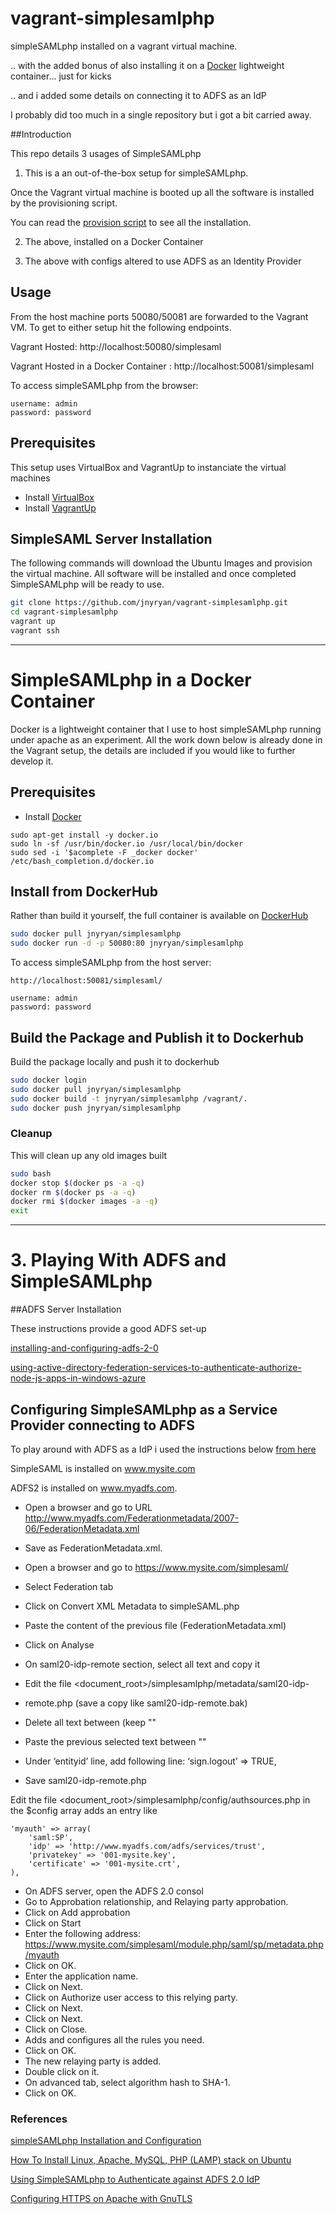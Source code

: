 # vagrant-simplesamlphp

simpleSAMLphp installed on a vagrant virtual machine.

.. with the added bonus of also installing it on a [Docker](https://www.docker.com/) lightweight container... just for kicks

.. and i added some details on connecting it to ADFS as an IdP

I probably did too much in a single repository but i got a bit carried away.

##Introduction

This repo details 3 usages of SimpleSAMLphp

1. This is a an out-of-the-box setup for simpleSAMLphp.

  Once the Vagrant virtual machine is booted up all the software is installed by the provisioning script.

  You can read the [provision script](Vagrant_Provision.sh) to see all the installation.

2. The above, installed on a Docker Container

3. The above with configs altered to use ADFS as an Identity Provider

## Usage

From the host machine ports 50080/50081 are forwarded to the Vagrant VM. To get
to either setup hit the following endpoints.

Vagrant Hosted: http://localhost:50080/simplesaml

Vagrant Hosted in a Docker Container : http://localhost:50081/simplesaml

To access simpleSAMLphp from the browser:

```
username: admin
password: password
```

## Prerequisites

This setup uses VirtualBox and VagrantUp to instanciate the virtual machines
  - Install [VirtualBox](https://www.virtualbox.org/)
  - Install [VagrantUp](http://www.vagrantup.com/)

## SimpleSAML Server Installation

The following commands will download the Ubuntu Images and provision the virtual
machine. All software will be installed and once completed SimpleSAMLphp will
be ready to use.

``` bash
git clone https://github.com/jnyryan/vagrant-simplesamlphp.git
cd vagrant-simplesamlphp
vagrant up
vagrant ssh
```

---

# SimpleSAMLphp in a Docker Container

Docker is a lightweight container that I use to host simpleSAMLphp running under
apache as an experiment. All the work down below is already done in the Vagrant
setup, the details are included if you would like to further develop it.

## Prerequisites

  - Install [Docker](https://www.docker.com/)
  ```
  sudo apt-get install -y docker.io
  sudo ln -sf /usr/bin/docker.io /usr/local/bin/docker
  sudo sed -i '$acomplete -F _docker docker' /etc/bash_completion.d/docker.io
  ```

## Install from DockerHub

Rather than build it yourself, the full container is available on [DockerHub](https://registry.hub.docker.com/u/jnyryan/simplesamlphp/)

``` bash
sudo docker pull jnyryan/simplesamlphp
sudo docker run -d -p 50080:80 jnyryan/simplesamlphp
```

To access simpleSAMLphp from the host server:

```
http://localhost:50081/simplesaml/

username: admin
password: password

```

## Build the Package and Publish it to Dockerhub

Build the package locally and push it to dockerhub

``` bash
sudo docker login
sudo docker pull jnyryan/simplesamlphp
sudo docker build -t jnyryan/simplesamlphp /vagrant/.
sudo docker push jnyryan/simplesamlphp
```

### Cleanup

This will clean up any old images built

``` bash
sudo bash
docker stop $(docker ps -a -q)
docker rm $(docker ps -a -q)
docker rmi $(docker images -a -q)
exit

```

---

# 3. Playing With ADFS and SimpleSAMLphp

##ADFS Server Installation

These instructions provide a good ADFS set-up

[installing-and-configuring-adfs-2-0](http://www.sysadminsblog.com/microsoft/installing-and-configuring-adfs-2-0/)

[using-active-directory-federation-services-to-authenticate-authorize-node-js-apps-in-windows-azure](http://seroter.wordpress.com/2013/04/22/using-active-directory-federation-services-to-authenticate-authorize-node-js-apps-in-windows-azure/)

## Configuring SimpleSAMLphp as a Service Provider connecting to ADFS

To play around with ADFS as a IdP i used the instructions below [from here](https://groups.google.com/forum/#!msg/simplesamlphp/I8IiDpeKSvY/URSlh-ssXQ4J)

SimpleSAML is installed on www.mysite.com

ADFS2 is installed on www.myadfs.com.

- Open a browser and go to URL http://www.myadfs.com/Federationmetadata/2007-06/FederationMetadata.xml
- Save as FederationMetadata.xml.

- Open a browser and go to https://www.mysite.com/simplesaml/
- Select Federation tab
- Click on Convert XML Metadata to simpleSAML.php
- Paste the content of the previous file (FederationMetadata.xml)
- Click on Analyse
- On saml20-idp-remote section, select all text and copy it
- Edit the file <document_root>/simplesamlphp/metadata/saml20-idp-
- remote.php (save a copy like saml20-idp-remote.bak)
- Delete all text between <?php … ?> (keep "<?php" and "?>"
- Paste the previous selected text between "<?php" and "?>"
- Under ‘entityid’ line, add following line: ‘sign.logout’ => TRUE,
- Save saml20-idp-remote.php

Edit the file <document_root>/simplesamlphp/config/authsources.php
in the $config array adds an entry like

```
'myauth' => array(
    'saml:SP',
    'idp' => 'http://www.myadfs.com/adfs/services/trust',
    'privatekey' => '001-mysite.key',
    'certificate' => '001-mysite.crt',
),
```

- On ADFS server, open the ADFS 2.0 consol
- Go to Approbation relationship, and Relaying party approbation.
- Click on Add approbation
- Click on Start
- Enter the following address: https://www.mysite.com/simplesaml/module.php/saml/sp/metadata.php/myauth
- Click on OK.
- Enter the application name.
- Click on Next.
- Click on Authorize user access to this relying party.
- Click on Next.
- Click on Next.
- Click on Close.
- Adds and configures all the rules you need.
- Click on OK.
- The new relaying party is added.
- Double click on it.
- On advanced tab, select algorithm hash to SHA-1.
- Click on OK.

### References

[simpleSAMLphp Installation and Configuration](https://simplesamlphp.org/docs/stable/simplesamlphp-install)

[How To Install Linux, Apache, MySQL, PHP (LAMP) stack on Ubuntu](https://www.digitalocean.com/community/tutorials/how-to-install-linux-apache-mysql-php-lamp-stack-on-ubuntu)

[Using SimpleSAMLphp to Authenticate against ADFS 2.0 IdP](https://groups.google.com/forum/#!msg/simplesamlphp/I8IiDpeKSvY/URSlh-ssXQ4J)

[Configuring HTTPS on Apache with GnuTLS](https://help.ubuntu.com/community/GnuTLS)
